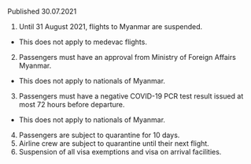 Published 30.07.2021
1. Until 31 August 2021, flights to Myanmar are suspended.
- This does not apply to medevac flights.
2. Passengers must have an approval from Ministry of Foreign Affairs Myanmar.
- This does not apply to nationals of Myanmar. 
3. Passengers must have a negative COVID-19 PCR test result issued at most 72 hours before departure.
- This does not apply to nationals of Myanmar. 
4. Passengers are subject to quarantine for 10 days.
5. Airline crew are subject to quarantine until their next flight.
6. Suspension of all visa exemptions and visa on arrival facilities.


